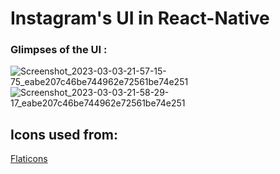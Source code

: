 # Instagram's UI in React-Native

### Glimpses of the UI :

![Screenshot_2023-03-03-21-57-15-75_eabe207c46be744962e72561be74e251](https://user-images.githubusercontent.com/90444477/222774722-271cf79b-a17d-4c16-80a5-281569fd1bad.jpg)
![Screenshot_2023-03-03-21-58-29-17_eabe207c46be744962e72561be74e251](https://user-images.githubusercontent.com/90444477/222774739-596bf816-4807-4fe4-a8e9-dad3878a5f9e.jpg)


## Icons used from:
[Flaticons](https://www.flaticon.com/free-icon/messenger_1384090?term=messenger&page=1&position=6&origin=search&related_id=1384090)
